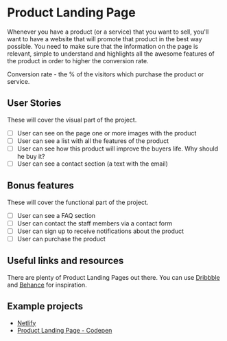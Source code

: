 # Product Landing Page

Whenever you have a product (or a service) that you want to sell, you'll want to have a website that will promote that product in the best way possible. You need to make sure that the information on the page is relevant, simple to understand and highlights all the awesome features of the product in order to higher the conversion rate.

Conversion rate - the % of the visitors which purchase the product or service.

## User Stories

These will cover the visual part of the project.

- [ ] User can see on the page one or more images with the product
- [ ] User can see a list with all the features of the product
- [ ] User can see how this product will improve the buyers life. Why should he buy it?
- [ ] User can see a contact section (a text with the email)

## Bonus features

These will cover the functional part of the project.

- [ ] User can see a FAQ section
- [ ] User can contact the staff members via a contact form
- [ ] User can sign up to receive notifications about the product
- [ ] User can purchase the product

## Useful links and resources

There are plenty of Product Landing Pages out there. You can use [Dribbble](www.dribbble.com) and [Behance](www.behance.net) for inspiration.

## Example projects

- [Netlify](https://www.netlify.com/)
- [Product Landing Page - Codepen](https://codepen.io/l4ci/pen/LoGjk)
